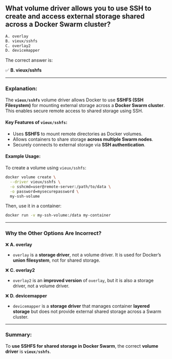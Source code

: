 ## What volume driver allows you to use SSH to create and access external storage shared across a Docker Swarm cluster? 
```sh
A. overlay 
B. vieux/sshfs 
C. overlay2 
D. devicemapper 
```
The correct answer is:  

✅ **B. vieux/sshfs**  

---

### **Explanation:**  
The **`vieux/sshfs`** volume driver allows Docker to use **SSHFS (SSH Filesystem)** for mounting external storage across a **Docker Swarm cluster**. This enables secure remote access to shared storage using SSH.  

#### **Key Features of `vieux/sshfs`:**  
- Uses **SSHFS** to mount remote directories as Docker volumes.  
- Allows containers to share storage **across multiple Swarm nodes**.  
- Securely connects to external storage via **SSH authentication**.  

#### **Example Usage:**
To create a volume using `vieux/sshfs`:  
```sh
docker volume create \
  --driver vieux/sshfs \
  -o sshcmd=user@remote-server:/path/to/data \
  -o password=mysecurepassword \
  my-ssh-volume
```
Then, use it in a container:  
```sh
docker run -v my-ssh-volume:/data my-container
```

---

### **Why the Other Options Are Incorrect?**  

❌ **A. overlay**  
- `overlay` is a **storage driver**, not a volume driver. It is used for Docker’s **union filesystem**, not for shared storage.  

❌ **C. overlay2**  
- `overlay2` is an **improved version** of `overlay`, but it is also a storage driver, not a volume driver.  

❌ **D. devicemapper**  
- `devicemapper` is a **storage driver** that manages container **layered storage** but does not provide external shared storage across a Swarm cluster.  

---

### **Summary:**  
To **use SSHFS for shared storage in Docker Swarm**, the correct **volume driver** is **`vieux/sshfs`**.
